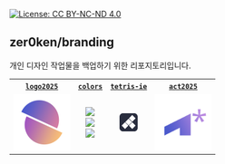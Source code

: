 [![License: CC BY-NC-ND 4.0](https://img.shields.io/badge/License-CC_BY--NC--ND_4.0-lightgrey.svg)](https://creativecommons.org/licenses/by-nc-nd/4.0/)

## zer0ken/branding

개인 디자인 작업물을 백업하기 위한 리포지토리입니다.

<table>
    <!-- 1행 -->
    <tr>
        <th><a href="./logo2025/"><code>logo2025</code></a></th>
        <th><a href="./colors/"><code>colors</code></a></th>
        <th><a href="./tetris-ie/"><code>tetris-ie</code></a></th>
        <th><a href="./act2025/"><code>act2025</code></a></th>
    </tr>
    <tr>
        <td align=center><a href="./logo2025/"><img width="100" src="logo2025/logo2025-grad.png"></a></td>
        <td align=center>
            <a href="./colors/">
                <img src="https://img.shields.io/badge/zer0ken%20midnight-%23292d3e-292d3e">
                <br>
                <img src="https://img.shields.io/badge/Kyla%20Forget%20Me%20Not-%234959cc-4959cc">
                <br>
                <img src="https://img.shields.io/badge/Kyla%20Lilac-%23c18ee3-c18ee3">
            </a>
        </td>
        <td align=center><a href="./tetris-ie/"><img src="tetris-ie/icon.png"></a></td>
        <td align=center><a href="./act2025/"><img width="100" src="act2025/act2025-logo.png"></a></td>
    </tr>
</table>
